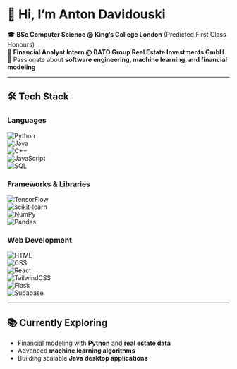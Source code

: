 # 👋 Hi, I’m Anton Davidouski  

🎓 **BSc Computer Science @ King’s College London** (Predicted First Class Honours)  
💼 **Financial Analyst Intern @ BATO Group Real Estate Investments GmbH**  
🔬 Passionate about **software engineering, machine learning, and financial modeling**  

---

## 🛠️ Tech Stack  

### **Languages**  
![Python](https://img.shields.io/badge/-Python-3776AB?logo=python&logoColor=white)  
![Java](https://img.shields.io/badge/-Java-007396?logo=java&logoColor=white)  
![C++](https://img.shields.io/badge/-C++-00599C?logo=cplusplus&logoColor=white)  
![JavaScript](https://img.shields.io/badge/-JavaScript-F7DF1E?logo=javascript&logoColor=black)  
![SQL](https://img.shields.io/badge/-SQL-4479A1?logo=mysql&logoColor=white)  

### **Frameworks & Libraries**  
![TensorFlow](https://img.shields.io/badge/-TensorFlow-FF6F00?logo=tensorflow&logoColor=white)  
![scikit-learn](https://img.shields.io/badge/-scikit--learn-F7931E?logo=scikit-learn&logoColor=white)  
![NumPy](https://img.shields.io/badge/-NumPy-013243?logo=numpy&logoColor=white)  
![Pandas](https://img.shields.io/badge/-Pandas-150458?logo=pandas&logoColor=white)  

### **Web Development**  
![HTML](https://img.shields.io/badge/-HTML5-E34F26?logo=html5&logoColor=white)  
![CSS](https://img.shields.io/badge/-CSS3-1572B6?logo=css3&logoColor=white)  
![React](https://img.shields.io/badge/-React-61DAFB?logo=react&logoColor=black)  
![TailwindCSS](https://img.shields.io/badge/-TailwindCSS-06B6D4?logo=tailwind-css&logoColor=white)  
![Flask](https://img.shields.io/badge/-Flask-000000?logo=flask&logoColor=white)  
![Supabase](https://img.shields.io/badge/-Supabase-3ECF8E?logo=supabase&logoColor=white)  

---

## 📚 Currently Exploring  
- Financial modeling with **Python** and **real estate data**  
- Advanced **machine learning algorithms**  
- Building scalable **Java desktop applications**  
